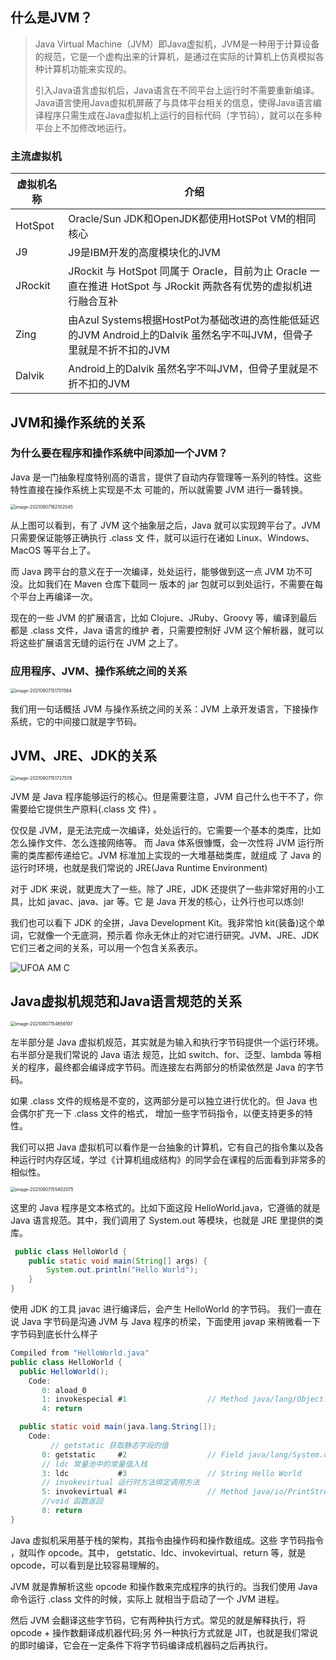 ## 什么是JVM？

> Java Virtual Machine（JVM）即Java虚拟机，JVM是一种用于计算设备的规范，它是一个虚构出来的计算机，是通过在实际的计算机上仿真模拟各种计算机功能来实现的。
>
> 引入Java语言虚拟机后，Java语言在不同平台上运行时不需要重新编译。Java语言使用Java虚拟机屏蔽了与具体平台相关的信息，使得Java语言编译程序只需生成在Java虚拟机上运行的目标代码（字节码），就可以在多种平台上不加修改地运行。

### 主流虚拟机

| 虚拟机名称 | 介绍                                                         |
| ---------- | ------------------------------------------------------------ |
| HotSpot    | Oracle/Sun JDK和OpenJDK都使用HotSPot VM的相同核心            |
| J9         | J9是IBM开发的高度模块化的JVM                                 |
| JRockit    | JRockit 与 HotSpot 同属于 Oracle，目前为止 Oracle 一直在推进 HotSpot 与 JRockit 两款各有优势的虚拟机进行融合互补 |
| Zing       | 由Azul Systems根据HostPot为基础改进的高性能低延迟的JVM Android上的Dalvik 虽然名字不叫JVM，但骨子里就是不折不扣的JVM |
| Dalvik     | Android上的Dalvik 虽然名字不叫JVM，但骨子里就是不折不扣的JVM |

## JVM和操作系统的关系

### 为什么要在程序和操作系统中间添加一个JVM？

Java 是一门抽象程度特别高的语言，提供了自动内存管理等一系列的特性。这些特性直接在操作系统上实现是不太 可能的，所以就需要 JVM 进行一番转换。

<img src="https://elgchat-oss.oss-accelerate.aliyuncs.com/elgchat/2021_09_07/image-20210907162102045.png" alt="image-20210907162102045" style="zoom:50%;" />

从上图可以看到，有了 JVM 这个抽象层之后，Java 就可以实现跨平台了。JVM 只需要保证能够正确执行 .class 文 件，就可以运行在诸如 Linux、Windows、MacOS 等平台上了。

而 Java 跨平台的意义在于一次编译，处处运行，能够做到这一点 JVM 功不可没。比如我们在 Maven 仓库下载同一 版本的 jar 包就可以到处运行，不需要在每个平台上再编译一次。

现在的一些 JVM 的扩展语言，比如 Clojure、JRuby、Groovy 等，编译到最后都是 .class 文件，Java 语言的维护 者，只需要控制好 JVM 这个解析器，就可以将这些扩展语言无缝的运行在 JVM 之上了。

### 应用程序、JVM、操作系统之间的关系

<img src="https://elgchat-oss.oss-accelerate.aliyuncs.com/elgchat/2021_09_07/image-20210907151701564.png" alt="image-20210907151701564" style="zoom:50%;" />

我们用一句话概括 JVM 与操作系统之间的关系：JVM 上承开发语言，下接操作系统，它的中间接口就是字节码。

## JVM、JRE、JDK的关系

<img src="https://elgchat-oss.oss-accelerate.aliyuncs.com/elgchat/2021_09_07/image-20210907151727578.png" alt="image-20210907151727578" style="zoom:50%;" />

JVM 是 Java 程序能够运行的核心。但是需要注意，JVM 自己什么也干不了，你需要给它提供生产原料(.class 文 件) 。

仅仅是 JVM，是无法完成一次编译，处处运行的。它需要一个基本的类库，比如怎么操作文件、怎么连接网络等。 而 Java 体系很慷慨，会一次性将 JVM 运行所需的类库都传递给它。JVM 标准加上实现的一大堆基础类库，就组成 了 Java 的运行时环境，也就是我们常说的 JRE(Java Runtime Environment)

对于 JDK 来说，就更庞大了一些。除了 JRE，JDK 还提供了一些非常好用的小工具，比如 javac、java、jar 等。它 是 Java 开发的核心，让外行也可以炼剑!

我们也可以看下 JDK 的全拼，Java Development Kit。我非常怕 kit(装备)这个单词，它就像一个无底洞，预示着 你永无休止的对它进行研究。JVM、JRE、JDK 它们三者之间的关系，可以用一个包含关系表示。

![UFOA AM C](https://elgchat-oss.oss-accelerate.aliyuncs.com/elgchat/2021_09_07/UFOA%20AM%20C.png)

## Java虚拟机规范和Java语言规范的关系

<img src="https://elgchat-oss.oss-accelerate.aliyuncs.com/elgchat/2021_09_07/image-20210907154656197.png" alt="image-20210907154656197" style="zoom:50%;" />

左半部分是 Java 虚拟机规范，其实就是为输入和执行字节码提供一个运行环境。右半部分是我们常说的 Java 语法 规范，比如 switch、for、泛型、lambda 等相关的程序，最终都会编译成字节码。而连接左右两部分的桥梁依然是 Java 的字节码。

如果 .class 文件的规格是不变的，这两部分是可以独立进行优化的。但 Java 也会偶尔扩充一下 .class 文件的格式， 增加一些字节码指令，以便支持更多的特性。

我们可以把 Java 虚拟机可以看作是一台抽象的计算机，它有自己的指令集以及各种运行时内存区域，学过《计算机组成结构》的同学会在课程的后面看到非常多的相似性。

<img src="https://elgchat-oss.oss-accelerate.aliyuncs.com/elgchat/2021_09_07/image-20210907155402075.png" alt="image-20210907155402075" style="zoom:50%;" />

这里的 Java 程序是文本格式的。比如下面这段 HelloWorld.java，它遵循的就是 Java 语言规范。其中，我们调用了 System.out 等模块，也就是 JRE 里提供的类库。

```java
 public class HelloWorld {
    public static void main(String[] args) {
        System.out.println("Hello World");
    }
}
```

使用 JDK 的工具 javac 进行编译后，会产生 HelloWorld 的字节码。
 我们一直在说 Java 字节码是沟通 JVM 与 Java 程序的桥梁，下面使用 javap 来稍微看一下字节码到底长什么样子

```java
Compiled from "HelloWorld.java"
public class HelloWorld {
  public HelloWorld();
    Code:
       0: aload_0
       1: invokespecial #1                  // Method java/lang/Object."<init>":()V
       4: return

  public static void main(java.lang.String[]);
    Code:
  		 // getstatic 获取静态字段的值
       0: getstatic     #2                  // Field java/lang/System.out:Ljava/io/PrintStream;
       // ldc 常量池中的常量值入栈
       3: ldc           #3                  // String Hello World
       // invokevirtual 运行时方法绑定调用方法
       5: invokevirtual #4                  // Method java/io/PrintStream.println:(Ljava/lang/String;)V
       //void 函数返回
       8: return
}
```

Java 虚拟机采用基于栈的架构，其指令由操作码和操作数组成。这些 字节码指令 ，就叫作 opcode。其中， getstatic、ldc、invokevirtual、return 等，就是 opcode，可以看到是比较容易理解的。

JVM 就是靠解析这些 opcode 和操作数来完成程序的执行的。当我们使用 Java 命令运行 .class 文件的时候，实际上 就相当于启动了一个 JVM 进程。

然后 JVM 会翻译这些字节码，它有两种执行方式。常见的就是解释执行，将 opcode + 操作数翻译成机器代码;另 外一种执行方式就是 JIT，也就是我们常说的即时编译，它会在一定条件下将字节码编译成机器码之后再执行。

